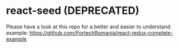 # react-seed (DEPRECATED)

Please have a look at this repo for a better and easier to understand example: https://github.com/FortechRomania/react-redux-complete-example
